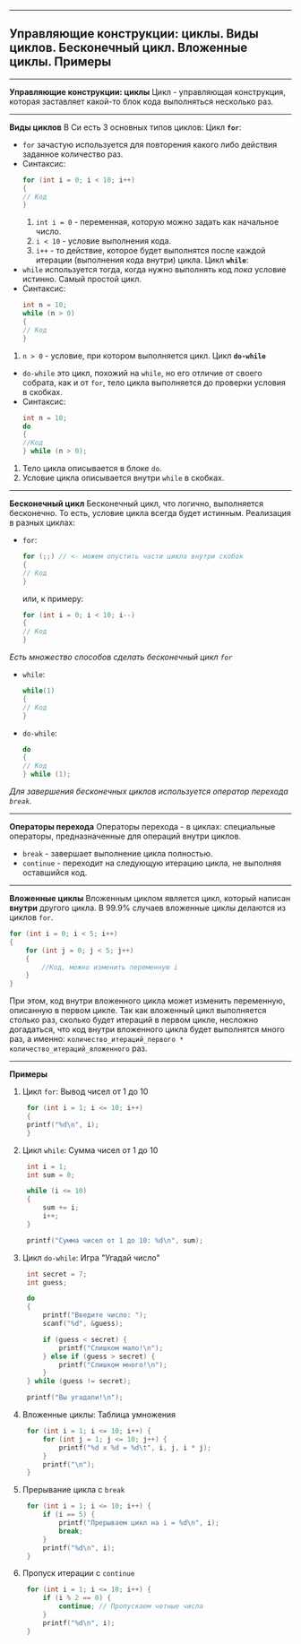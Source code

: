 ___
## Управляющие конструкции: циклы. Виды циклов. Бесконечный цикл. Вложенные циклы. Примеры

___
**Управляющие конструкции: циклы**
Цикл - управляющая конструкция, которая заставляет какой-то блок кода выполняться несколько раз.
___
**Виды циклов**
В Си есть 3 основных типов циклов:
Цикл **`for`**:
- `for` зачастую используется для повторения какого либо действия заданное количество раз.
- Синтаксис:
  ```c
  for (int i = 0; i < 10; i++) 
  {
  // Код
  }
  ```
  1. `int i = 0` - переменная, которую можно задать как начальное число.
  2. `i < 10` -  условие выполнения кода.
  3. `i++` - то действие, которое будет выполнятся после каждой итерации (выполнения кода внутри) цикла.
Цикл **`while`**:
- `while` используется тогда, когда нужно выполнять код *пока* условие истинно. Самый простой цикл.
- Синтаксис:
  ```c
  int n = 10;
  while (n > 0)
  {
  // Код
  }
  ```
 1. `n > 0` - условие, при котором выполняется цикл.
Цикл **`do-while`**
- `do-while` это цикл, похожий на `while`, но его отличие от своего собрата, как и от `for`, тело цикла выполняется до проверки условия в скобках.
- Синтаксис:
  ```c
  int n = 10;
  do
  {
  //Код
  } while (n > 0);
  ```
 1. Тело цикла описывается в блоке `do`.
 2. Условие цикла описывается внутри `while` в скобках.
___
**Бесконечный цикл**
Бесконечный цикл, что логично, выполняется бесконечно. То есть, условие цикла всегда будет истинным.
Реализация в разных циклах:
- `for`:
  ```c
  for (;;) // <- можем опустить части цикла внутри скобок
  {
  // Код
  }
  ```
  или, к примеру:
  ```c
  for (int i = 0; i < 10; i--)
  {
  // Код
  }
  ```
*Есть множество способов сделать бесконечный цикл `for`* 
- `while`:
  ```c
  while(1)
  {
  // Код
  }
  ```
- `do-while`:
  ```c
  do
  {
  // Код
  } while (1);
  ```
*Для завершения бесконечных циклов используется оператор перехода `break`.*
___
**Операторы перехода**
Операторы перехода - в циклах: специальные операторы, предназначенные для операций внутри циклов.
- `break` - завершает выполнение цикла полностью.
- `continue` - переходит на следующую итерацию цикла, не выполняя оставшийся код.
___
**Вложенные циклы**
Вложенным циклом является цикл, который написан **внутри** другого цикла. В 99.9% случаев вложенные циклы делаются из циклов `for`.
```c
for (int i = 0; i < 5; i++)
{
	for (int j = 0; j < 5; j++)
	{
		//Код, можно изменить переменную i
	}
}
```
При этом, код внутри вложенного цикла может изменить переменную, описанную в первом цикле.
Так как вложенный цикл выполняется столько раз, сколько будет итераций в первом цикле, несложно догадаться, что код внутри вложенного цикла будет выполнятся много раз, а именно: `количество_итераций_первого * количество_итераций_вложенного` раз.
___
**Примеры**
1. Цикл `for`: Вывод чисел от 1 до 10
   ```c
	for (int i = 1; i <= 10; i++)
	{
	printf("%d\n", i);
	}
	```
2. Цикл `while`: Сумма чисел от 1 до 10
   ```c
    int i = 1;
    int sum = 0;

    while (i <= 10)
    {
        sum += i;
        i++;
    }

    printf("Сумма чисел от 1 до 10: %d\n", sum);
    ```
3. Цикл `do-while`: Игра "Угадай число"
   ```c
    int secret = 7;
    int guess;

    do
    {
        printf("Введите число: ");
        scanf("%d", &guess);

        if (guess < secret) {
            printf("Слишком мало!\n");
        } else if (guess > secret) {
            printf("Слишком много!\n");
        }
    } while (guess != secret);

    printf("Вы угадали!\n");
    ```
4. Вложенные циклы: Таблица умножения
   ```c
    for (int i = 1; i <= 10; i++) {
        for (int j = 1; j <= 10; j++) {
            printf("%d x %d = %d\t", i, j, i * j);
        }
        printf("\n");
    }
    ```
5. Прерывание цикла с `break`
   ```c
    for (int i = 1; i <= 10; i++) {
        if (i == 5) {
            printf("Прерываем цикл на i = %d\n", i);
            break;
        }
        printf("%d\n", i);
    }
    ```
6. Пропуск итерации с `continue`
   ```c
    for (int i = 1; i <= 10; i++) {
        if (i % 2 == 0) {
            continue; // Пропускаем четные числа
        }
        printf("%d\n", i);
    }
    ```